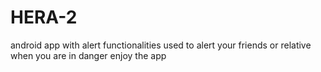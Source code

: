 # HERA-2
android app with alert functionalities used to alert your friends or relative when you are in danger enjoy the app
